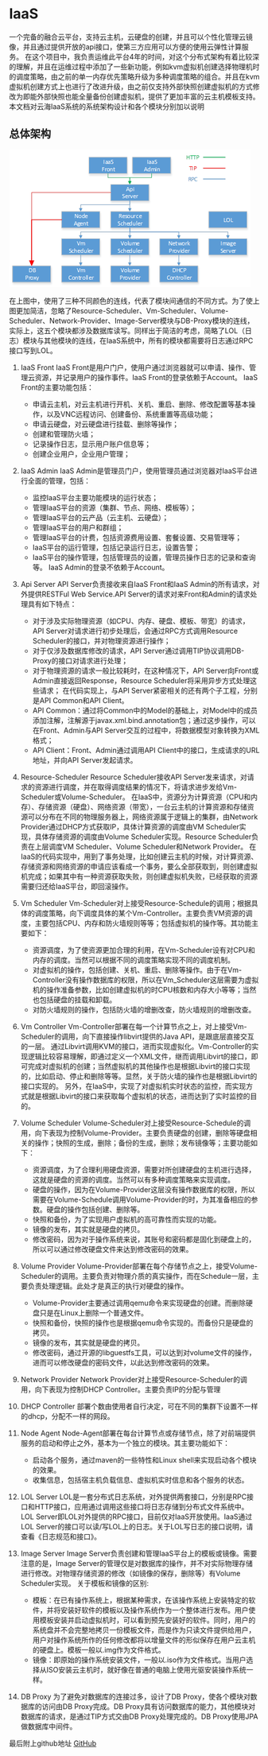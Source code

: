 # IaaS

一个完备的融合云平台，支持云主机，云硬盘的创建，并且可以个性化管理云镜像，并且通过提供开放的api接口，使第三方应用可以方便的使用云弹性计算服务。
在这个项目中，我负责运维此平台4年的时间，对这个分布式架构有着比较深的理解，并且在运维过程中添加了一些新功能，例如kvm虚拟机创建选择物理机时的调度策略，由之前的单一内存优先策略升级为多种调度策略的组合。并且在kvm虚拟机创建方式上也进行了改进升级，由之前仅支持外部快照创建虚拟机的方式修改为即能外部快照也能全量备份创建虚拟机，提供了更加丰富的云主机模板支持。
本文档对云海IaaS系统的系统架构设计和各个模块分别加以说明

## 总体架构

![架构图](https://github.com/ShangfengDing/IaaS/blob/master/frame.jpg)

在上图中，使用了三种不同颜色的连线，代表了模块间通信的不同方式。为了使上图更加简洁，忽略了Resource-Scheduler、Vm-Scheduler、Volume-Scheduler、Network-Provider、Image-Server模块与DB-Proxy模块的连线，实际上，这五个模块都涉及数据库读写。同样出于简洁的考虑，简略了LOL（日志）模块与其他模块的连线，在IaaS系统中，所有的模块都需要将日志通过RPC接口写到LOL。

1. IaaS Front
IaaS Front是用户门户，使用户通过浏览器就可以申请、操作、管理云资源，并记录用户的操作事件。IaaS Front的登录依赖于Account。
IaaS Front的主要功能包括：

    - 申请云主机，对云主机进行开机、关机、重启、删除、修改配置等基本操作，以及VNC远程访问、创建备份、系统重置等高级功能；
    - 申请云硬盘，对云硬盘进行挂载、删除等操作；
    - 创建和管理防火墙；
    - 记录操作日志，显示用户账户信息等；
    - 创建企业用户，企业用户管理；
    
2. IaaS Admin
IaaS Admin是管理员门户，使用管理员通过浏览器对IaaS平台进行全面的管理，包括：
    - 监控IaaS平台主要功能模块的运行状态；
    - 管理IaaS平台的资源（集群、节点、网络、模板等）；
    - 管理IaaS平台的云产品（云主机、云硬盘）；
    - 管理IaaS平台的用户和群组；
    - 管理IaaS平台的计费，包括资源费用设置、套餐设置、交易管理等；
    - IaaS平台的运行管理，包括记录运行日志，设置告警；
    - IaaS平台的操作管理，包括管理员的设置，管理员操作日志的记录和查询等。
IaaS Admin的登录不依赖于Account。

3. Api Server
API Server负责接收来自IaaS Front和IaaS Admin的所有请求，对外提供RESTFul Web Service.API Server的请求对来Front和Admin的请求处理具有如下特点：
    - 对于涉及实际物理资源（如CPU、内存、硬盘、模板、带宽）的请求，API Server对请求进行初步处理后，会通过RPC方式调用Resource Scheduler的接口，并对物理资源进行操作；
    - 对于仅涉及数据库修改的请求，API Server通过调用TIP协议调用DB-Proxy的接口对请求进行处理；
    - 对于物理资源的请求一般比较耗时，在这种情况下，API Server向Front或Admin直接返回Response，Resource Scheduler将采用异步方式处理这些请求；
在代码实现上，与API Server紧密相关的还有两个子工程，分别是API Common和API Client。
    - API Common：通过将Common中的Model的基础上，对Model中的成员添加注解，注解源于javax.xml.bind.annotation包；通过这步操作，可以在Front、Admin与API Server交互的过程中，将数据模型对象转换为XML格式；
    - API Client：Front、Admin通过调用API Client中的接口，生成请求的URL地址，并向API Server发起请求。
    
4. Resource-Scheduler
Resource Scheduler接收API Server发来请求，对请求的资源进行调度，并在取得调度结果的情况下，将请求进步发给Vm-Scheduler或Volume-Scheduler。
在IaaS中，资源分为计算资源（CPU和内存）、存储资源（硬盘）、网络资源（带宽），一台云主机的计算资源和存储资源可以分布在不同的物理服务器上，网络资源属于逻辑上的集群，由Network Provider通过DHCP方式获取IP，具体计算资源的调度由VM Scheduler实现，具体存储资源的调度由Volume Scheduler实现。Resource Scheduler负责在上层调度VM Scheduler、Volume Scheduler和Network Provider。
在IaaS的代码实现中，用到了事务处理，比如创建云主机的时候，对计算资源、存储资源和网络资源的申请应该看成一个事务，要么全部获取到，则创建虚拟机完成；如果其中有一种资源获取失败，则创建虚拟机失败，已经获取的资源需要归还给IaaS平台，即回滚操作。

5. Vm Scheduler
Vm-Scheduler对上接受Resource-Schedule的调用；根据具体的调度策略，向下调度具体的某个Vm-Controller。主要负责VM资源的调度，主要包括CPU、内存和防火墙规则等等；包括虚拟机的操作等。其功能主要如下：
    - 资源调度，为了使资源更加合理的利用，在Vm-Scheduler设有对CPU和内存的调度。当然可以根据不同的调度策略实现不同的调度机制。
    - 对虚拟机的操作，包括创建、关机、重启、删除等操作。由于在Vm-Controller没有操作数据库的权限，所以在Vm_Scheduler这层需要为虚拟机的操作准备参数，比如创建虚拟机的时CPU核数和内存大小等等；当然也包括硬盘的挂载和卸载。
    - 对防火墙规则的操作，包括防火墙的增删改查，防火墙规则的增删改查。
    
6. Vm Controller
Vm-Controller部署在每一个计算节点之上，对上接受Vm-Scheduler的调用，向下直接操作libvirt提供的Java API，是跟底层直接交互的一层。
通过Libvirt调用KVM的接口，进而实现虚拟化。Vm-Controller的实现逻辑比较容易理解，即通过定义一个XML文件，继而调用Libvirt的接口，即可完成对虚拟机的创建；当然虚拟机的其他操作也是根据Libvirt的接口实现的，比如启动、停止和删除等等。显然，关于防火墙的操作也是根据Libvirt的接口实现的。
另外，在IaaS中，实现了对虚拟机实时状态的监控，而实现方式就是根据Libvirt的接口来获取每个虚拟机的状态，进而达到了实时监控的目的。

7. Volume Scheduler
Volume-Scheduler对上接受Resource-Schedule的调用，向下表现为控制Volume-Provider。主要负责硬盘的创建，删除等硬盘相关的操作；快照的生成，删除；备份的生成，删除；发布镜像等；主要功能如下：
    - 资源调度，为了合理利用硬盘资源，需要对所创建硬盘的主机进行选择，这就是硬盘的资源的调度。当然可以有多种调度策略来实现调度。
    - 硬盘的操作，因为在Volume-Provider这层没有操作数据库的权限，所以需要在Volume-Schedule调用Volume-Provider的时，为其准备相应的参数。硬盘的操作包括创建、删除等。
    - 快照和备份，为了实现用户虚拟机的高可靠性而实现的功能。
    - 镜像的发布，其实就是硬盘的拷贝。
    - 修改密码，因为对于操作系统来说，其账号和密码都是固化到硬盘上的，所以可以通过修改硬盘文件来达到修改密码的效果。
    
8. Volume Provider
Volume-Provider部署在每个存储节点之上，接受Volume-Scheduler的调用。主要负责对物理介质的真实操作，而在Schedule一层，主要负责处理逻辑。此处才是真正的执行对硬盘的操作。
    - Volume-Provider主要通过调用qemu命令来实现硬盘的创建。而删除硬盘只是在Linux上删除一个普通文件。
    - 快照和备份，快照的操作也是根据qemu命令实现的。而备份只是硬盘的拷贝。
    - 镜像的发布，其实就是硬盘的拷贝。
    - 修改密码，通过开源的libguestfs工具，可以达到对volume文件的操作，进而可以修改硬盘的密码文件，以此达到修改密码的效果。
    
9. Network Provider
Network Provider对上接受Resource-Scheduler的调用，向下表现为控制DHCP Controller。主要负责IP的分配与管理

10. DHCP Controller
部署个数由使用者自行决定，可在不同的集群下设置不一样的dhcp，分配不一样的网段。

11. Node Agent
Node-Agent部署在每台计算节点或存储节点，除了对前端提供服务的启动和停止之外，基本为一个独立的模块。其主要功能如下：
    - 启动各个服务，通过maven的一些特性和Linux shell来实现启动各个模块的效果。
    - 收集信息，包括宿主机负载信息、虚拟机实时信息和各个服务的状态。
    
12. LOL Server 
LOL是一套分布式日志系统，对外提供两套接口，分别是RPC接口和HTTP接口，应用通过调用这些接口将日志存储到分布式文件系统中。
LOL Server即LOL对外提供的RPC接口，目前仅对IaaS开放使用。IaaS通过LOL Server的接口可以读/写LOL上的日志。关于LOL写日志的接口说明，请查看《日志规范和接口》。

13. Image Server
Image Server负责创建和管理IaaS平台上的模板或镜像。需要注意的是，Image Server的管理仅是对数据库的操作，并不对实际物理存储进行修改。对物理存储资源的修改（如镜像的保存，删除等）有Volume Scheduler实现。
关于模板和镜像的区别:
    - 模板：在已有操作系统上，根据某种需求，在该操作系统上安装特定的软件，并将安装好软件的模板以及操作系统作为一个整体进行发布。用户使用模板安装并启动虚拟机时，可以看到预先安装好的软件。同时，用户的系统盘并不会完整地拷贝一份模板文件，而是作为只读文件提供给用户，用户对操作系统所作的任何修改都将以增量文件的形似保存在用户云主机的硬盘上。模板一般以.img作为文件格式。
    - 镜像：即原始的操作系统安装文件，一般以.iso作为文件格式。当用户选择从ISO安装云主机时，就好像在普通的电脑上使用光驱安装操作系统一样。
    
14. DB Proxy
为了避免对数据库的连接过多，设计了DB Proxy，使各个模块对数据库的访问由DB Proxy完成。DB Proxy具有访问数据库的能力，其他模块对数据库的请求，是通过TIP方式交由DB Proxy处理完成的。DB Proxy使用JPA做数据库中间件。



最后附上github地址
[GitHub](https://github.com/ShangfengDing/IaaS)


   
